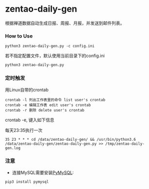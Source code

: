 # zentao-daily-gen
根据禅道数据自动生成日报、周报、月报，并发送到邮件列表。


### How to Use

```
python3 zentao-daily-gen.py -c config.ini
```
若不指定配置文件，默认使用当前目录下的config.ini
```
python3 zentao-daily-gen.py 
```

### 定时触发

用Linux自带的crontab
```
crontab -l 列出工作表里的命令 list user's crontab
crontab -e 编辑工作表 edit user's crontab
crontab -r 删除 delete user's crontab
```

crontab -e, 键入如下信息

每天23:35执行一次
```
35 23 * * * cd /data/zentao-daily-gen/ && /usr/bin/python3.6 /data/zentao-daily-gen/zentao-daily-gen.py >> /tmp/zentao-daily-gen.log
```


### 注意
- 连接MySQL需要安装[PyMySQL](https://pypi.org/project/PyMySQL/):
```
pip3 install pymysql
```


